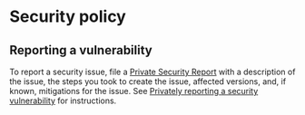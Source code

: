 # Security policy

## Reporting a vulnerability


To report a security issue, file a [Private Security Report](https://github.com/canonical/ruby-rock/security/advisories/new) with a description of the issue, the steps you took to create the issue, affected versions, and, if known, mitigations for the issue. See
[Privately reporting a security
vulnerability](https://docs.github.com/en/code-security/security-advisories/guidance-on-reporting-and-writing/privately-reporting-a-security-vulnerability)
for instructions.
